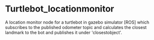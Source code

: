 # Turtlebot_locationmonitor
A location monitor node for a turtlebot in gazebo simulator [ROS] which subscribes to the published odometer topic and calculates the closest landmark to the bot and publishes it under 'closestobject'.

